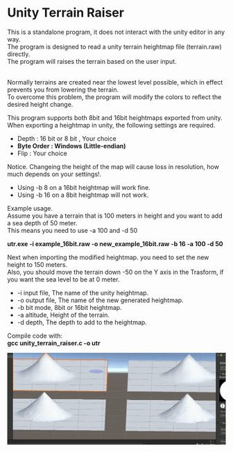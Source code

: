# Unity Terrain Raiser
	
This is a standalone program, it does not interact with the unity editor in any way.<br/>
The program is designed to read a unity terrain heightmap file (terrain.raw) directly.<br/>
The program will raises the terrain based on the user input.<br/><br/>

Normally terrains are created near the lowest level possible, which in effect prevents you from lowering the terrain.<br/>
To overcome this problem, the program will modify the colors to reflect the desired height change.<br/>
	
This program supports both 8bit and 16bit heightmaps exported from unity.<br/>
When exporting a heightmap in unity, the following settings are required.<br/>

* Depth       : 16 bit or 8 bit , Your choice
* **Byte Order  : Windows (Little-endian)**
* Flip        : Your choice
	
Notice. Changeing the height of the map will cause loss in resolution, how much depends on your settings!.
		
* Using -b 8 on a 16bit heightmap will work fine.
* Using -b 16 on a 8bit heightmap will not work.
	
	
Example usage.<br/>
Assume you have a terrain that is 100 meters in height and you want to add a sea depth of 50 meter.<br/>
This means you need to use -a 100 and -d 50<br/>
	
**utr.exe -i example_16bit.raw -o new_example_16bit.raw -b 16 -a 100 -d 50**

Next when importing the modified heightmap. you need to set the new height to 150 meters.<br/>
Also, you should move the terrain down -50 on the Y axis in the Trasform, if you want the sea level to be at 0 meter.<br/>

* -i input file,  The name of the unity heightmap.
* -o output file, The name of the new generated heightmap.
* -b bit mode,    8bit or 16bit heightmap.
* -a altitude,    Height of the terrain.
* -d depth,       The depth to add to the heightmap.

Compile code with:<br/>
**gcc unity_terrain_raiser.c -o utr**<br/>

![Image description](https://github.com/nuxil/Unity-Terrain-Raiser/blob/main/unity.gif)
